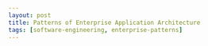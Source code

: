 ```yaml
---
layout: post
title: Patterns of Enterprise Application Architecture
tags: [software-engineering, enterprise-patterns]
---
```

